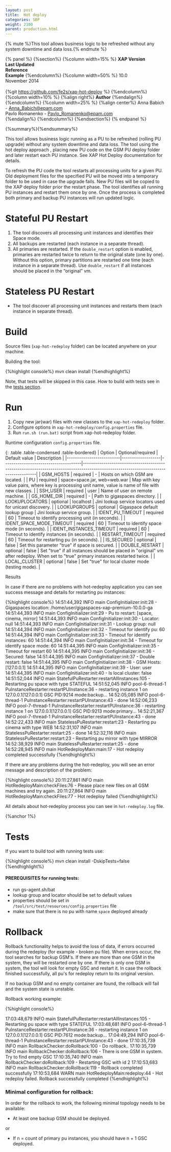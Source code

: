 ```yaml
---
layout: post
title:  Hot deploy
categories: SBP
weight: 2100
parent: production.html
---
```


{% mute %}This tool allows business logic to be refreshed without any system downtime and data loss.{% endmute %}

{% panel %}
{%section%}
{%column width=15% %}
**XAP Version**<br>
**Last Updated**<br>
**Reference**<br>
**Example**
{%endcolumn%}
{%column  width=50% %}
10.0<br>
November 2014<br>
<br>
{%git https://github.com/fe2s/xap-hot-deploy %}
{%endcolumn%}
{%column  width=10% %}
{%align right%}
**Author**
{%endalign%}
{%endcolumn%}
{%column  width=25% %}
{%align center%}
Anna Babich - Anna_Babich@epam.com <br>
Pavlo Romanenko - Pavlo_Romanenko@epam.com <br>
{%endalign%}
{%endcolumn%}
{%endsection%}
{% endpanel %}


{%summary%}{%endsummary%}

This tool allows business logic running as a PU to be refreshed (rolling PU upgrade) without any system downtime and data loss. The tool using the hot deploy approach , placing new PU code on the GSM PU deploy folder and later restart each PU instance. See XAP Hot Deploy documentation for details.

To refresh the PU code the tool restarts all processing units for a given PU. Old deployment files for the specified PU will be moved into a temporary folder to be used in case the upgrade fails. New PU files will be copied to the XAP deploy folder prior the restart phase. The tool identifies all running PU instances and restart them once by one. Once the process is completed both primary and backup PU instances will run updated logic.

# Stateful PU Restart

1. The tool discovers all processing unit instances and identifies their Space mode.
2. All backups are restarted (each instance in a separate thread).
3. All primaries are restarted. If the `double_restart` option is enabled, primaries are restarted twice to return to the original state (one by one). Without this option, primary partitions  are  restarted one time (each instance in a separate thread). Use `double_restart` if all instances should be placed in the “original” vm.

# Stateless PU Restart

- The tool discover all processing unit instances and restarts them (each instance in separate thread).

# Build

Source files (`xap-hot-redeploy` folder) can be located anywhere on your machine.

Building the tool:

{%highlight console%}
mvn clean install
{%endhighlight%}

Note, that tests will be skipped in this case. How to build with tests see in the [tests section](#1).

# Run

1. Copy new jar(war) files with new classes to the `xap-hot-redeploy` folder.
2. Configure options in `xap-hot-redeploy/config.properties` file.
3. Run `run.sh (run.bat)` script from xap-hot-redeploy folder.


Runtime configuration `config.properties` file.

{: .table   .table-condensed  .table-bordered}
| Option                   | Optional/required | Default value                        | Description                                                                                                                         |
|--------------------------|-------------------|--------------------------------------|-------------------------------------------------------------------------------------------------------------------------------------|
| GSM_HOSTS                | required          | -                                    | Hosts on which GSM are located.                                                                                                     |
| PU                       | required          | space=space.jar, web=web.war | Map with key value pairs, where key is processing unit name, value is name of file with new classes.                                |
| SSH_USER                 | required          | user                              | Name of user on remote machine.                                                                                                     |
| GS_HOME_DIR      | required                  | -                                    | Path to gigaspaces directory.                                                                                                       |
| LOOKUPLOCATORS      | optional               | localhost                            | Jini lookup service locators used for unicast discovery.                                                                                                                 |
| LOOKUPGROUPS             | optional          | Gigaspace default lookup group       | Jini lookup service group.                                                                                                                        |
| IDENT_PU_TIMEOUT         | required          | 60                                | Timeout to identify processing unit (in seconds).                                                                                   |
| IDENT_SPACE_MODE_TIMEOUT | required          | 60                                 | Timeout to identify space mode (in seconds).                                                                                        |
| IDENT_INSTANCES_TIMEOUT | required          | 60                                 | Timeout to identify instances (in seconds).                                                                                        |
| RESTART_TIMEOUT | required          | 60                                 | Timeout for restarting pu (in seconds).                                                                                        |
| IS_SECURED               | optional          | false                              | Set this parameter "true" if space is secured.                                                                                      |
| DOUBLE_RESTART           | optional          | false                              | Set "true" if all instances should be placed in "original" vm after redeploy. When set to "true" primary instances restarted twice. |
| LOCAL_CLUSTER           | optional          | false                              | Set "true" for local cluster mode (testing mode). |

Results

In case if there are no problems with hot-redeploy application you can see success message and details for restarting pu instances:

{%highlight console%}
14:51:44,392  INFO main ConfigInitializer:init:28 - Gigaspaces location: /home/user/gigaspaces-xap-premium-10.0.0-ga
14:51:44,393  INFO main ConfigInitializer:init:29 - Pu to restart: [space, cinema, mirror]
14:51:44,393  INFO main ConfigInitializer:init:30 - Locator: null
14:51:44,393  INFO main ConfigInitializer:init:31 - Lookup group: null
14:51:44,394  INFO main ConfigInitializer:init:32 - Timeout for identify pu: 60
14:51:44,394  INFO main ConfigInitializer:init:33 - Timeout for identify instances: 60
14:51:44,394  INFO main ConfigInitializer:init:34 - Timeout for identify space mode: 60
14:51:44,395  INFO main ConfigInitializer:init:35 - Timeout for restart 60
14:51:44,395  INFO main ConfigInitializer:init:36 - Secured: false
14:51:44,395  INFO main ConfigInitializer:init:37 - Double restart: false
14:51:44,395  INFO main ConfigInitializer:init:38 - GSM Hosts: [127.0.0.1]
14:51:44,395  INFO main ConfigInitializer:init:39 - User: user
14:51:44,395  INFO main ConfigInitializer:init:40 - Is local cluster: false
14:51:52,044  INFO main StatefulPuRestarter:restartAllInstances:105 - Restarting pu space with type STATEFUL
14:51:52,045  INFO pool-6-thread-1 PuInstanceRestarter:restartPUInstance:36 - restarting instance 1 on 127.0.0.1[127.0.0.1] GSC PID:9214 mode:backup...
14:52:05,085  INFO pool-6-thread-1 PuInstanceRestarter:restartPUInstance:43 - done
14:52:06,233  INFO pool-7-thread-1 PuInstanceRestarter:restartPUInstance:36 - restarting instance 1 on 127.0.0.1[127.0.0.1] GSC PID:9213 mode:primary...
14:52:21,367  INFO pool-7-thread-1 PuInstanceRestarter:restartPUInstance:43 - done
14:52:22,433  INFO main StatelessPuRestarter:restart:23 - Restarting pu cinema with type WEB
14:52:31,107  INFO main StatelessPuRestarter:restart:25 - done
14:52:32,116  INFO main StatelessPuRestarter:restart:23 - Restarting pu mirror with type MIRROR
14:52:38,929  INFO main StatelessPuRestarter:restart:25 - done
14:52:28,945  INFO main HotRedeployMain:main:17 - Hot redeploy completed successfully
{%endhighlight%}

If there are any problems during the hot-redeploy, you will see an error message and description of the problem:

{%highlight console%}
20:11:27,861  INFO main HotRedeployMain:checkFiles:76 - Please place new files on all GSM machines and try again.
20:11:27,864  INFO main HotRedeployMain:checkFiles:77 - Hot redeploy failed
{%endhighlight%}

All details about hot-redeploy process you can see in `hot-redeploy.log` file.

{%anchor 1%}

# Tests

If you want to build tool with running tests use:

{%highlight console%}
mvn clean install -DskipTests=false
{%endhighlight%}

#### PREREQUISITES for running tests:

 * run gs-agent.sh/bat
 * lookup group and locator should be set to default values
 * properties should be set in `/tool/src/test/resources/config.properties` file
 * make sure that there is no pu with name `space` deployed already


# Rollback

Rollback functionality helps to avoid the loss of data, if errors occurred during the redeploy (for example - broken pu file).
When errors occur, the tool searches for backup GSM's. If there are more than one GSM in the system, they will be restarted one by one. If there is only one GSM in system, the tool will look for empty GSC and restart it.
In  case the rollback finished successfully, all pu's for redeploy return to its original  version.

If no backup GSM and no empty container are found, the rollback will fail and the system state is unstable.

Rollback working example:

{%highlight console%}

17:03:48,679  INFO main StatefulPuRestarter:restartAllInstances:105 - Restarting pu space with type STATEFUL
17:03:48,681  INFO pool-6-thread-1 PuInstanceRestarter:restartPUInstance:36 - restarting instance 1 on 127.0.0.1[127.0.0.1] GSC PID:7612 mode:backup...
17:04:49,294  INFO pool-6-thread-1 PuInstanceRestarter:restartPUInstance:43 - done
17:10:35,739  INFO main RollbackChecker:doRollback:100 - Do rollback..
17:10:35,739  INFO main RollbackChecker:doRollback:106 - There is one GSM in system. Try to find empty GSC
17:10:35,740  INFO main RollbackChecker:doRollback:109 - Restarting GSC with id 2
17:10:53,683  INFO main RollbackChecker:doRollback:119 - Rollback completed successfully
17:10:53,684  WARN main HotRedeployMain:redeploy:44 - Hot redeploy failed. Rollback successfully completed
{%endhighlight%}

### Minimal configuration for rollback:

In order for the rollback to work, the following minimal topology needs to be available:

* At least one backup GSM should be deployed.

or

* If n = count of primary pu instances, you should have n + 1 GSC deployed.
